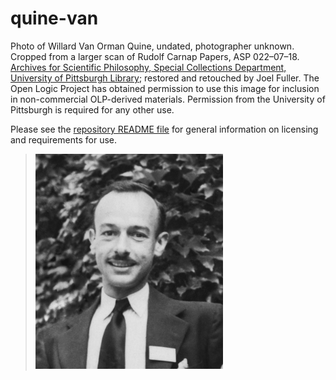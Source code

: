 # quine-van

Photo of Willard Van Orman Quine, undated, photographer unknown. Cropped
from a larger scan of Rudolf Carnap Papers, ASP 022–07–18. [Archives for
Scientific Philosophy, Special Collections Department, University of
Pittsburgh Library](http://www.library.pitt.edu/special-collections);
restored and retouched by Joel Fuller. The Open Logic Project has
obtained permission to use this image for inclusion in non-commercial
OLP-derived materials. Permission from the University of Pittsburgh is
required for any other use.

Please see the [repository README file](https://github.com/OpenLogicProject/photos/blob/master/README.md) for general information on licensing and requirements for use.

> ![quine-van](https://github.com/OpenLogicProject/photos/blob/master/quine-van/quine-van-small.png)